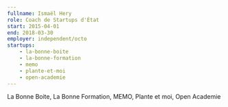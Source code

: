 ```yaml
---
fullname: Ismaël Hery
role: Coach de Startups d'État
start: 2015-04-01
end: 2018-03-30
employer: independent/octo
startups:
    - la-bonne-boite
    - la-bonne-formation
    - memo
    - plante-et-moi
    - open-academie
---
```

La Bonne Boite, La Bonne Formation, MEMO, Plante et moi, Open Academie
